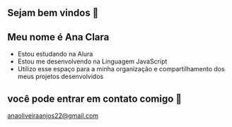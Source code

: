 ## Sejam bem vindos 💙
## Meu nome é Ana Clara 
- Estou estudando na Alura
- Estou me desenvolvendo na Linguagem JavaScript
- Utilizo esse espaço para a minha organização e compartilhamento dos meus projetos desenvolvidos
## você pode entrar em contato comigo 📧
anaoliveiraanjos22@gmail.com 

